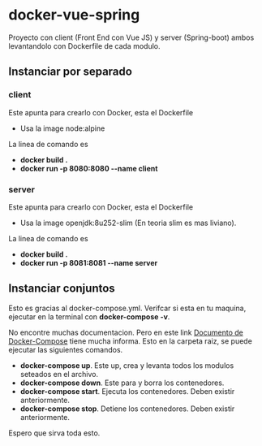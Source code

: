 # docker-vue-spring

Proyecto con client (Front End con Vue JS) y server (Spring-boot) ambos levantandolo con Dockerfile de cada modulo.

## Instanciar por separado
 
### client

Este apunta para crearlo con Docker, esta el Dockerfile

* Usa la image node:alpine

La linea de comando es 

* **docker build .** 
* **docker run -p 8080:8080 --name client**

### server

Este apunta para crearlo con Docker, esta el Dockerfile

* Usa la image openjdk:8u252-slim (En teoria slim es mas liviano).

La linea de comando es 

* **docker build .**
* **docker run -p 8081:8081 --name server**

## Instanciar conjuntos

Esto es gracias al docker-compose.yml. Verifcar si esta en tu maquina, ejecutar en la terminal con **docker-compose -v**.

No encontre muchas documentacion. Pero en este link [Documento de Docker-Compose](https://docs.docker.com/compose/compose-file/) tiene mucha informa.
Esto en la carpeta raiz, se puede ejecutar las siguientes comandos.

* **docker-compose up**.  Este up, crea y levanta todos los modulos seteados en el archivo.
* **docker-compose down**. Este para y borra los contenedores.
* **docker-compose start**. Ejecuta los contenedores. Deben existir anteriormente.
* **docker-compose stop**. Detiene los contenedores. Deben existir anteriormente.

Espero que sirva toda esto. 